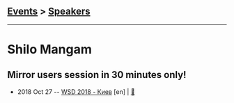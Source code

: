 ## [Events](../README.md) > [Speakers](../speakers.md)
---

# Shilo Mangam

## Mirror users session in 30 minutes only!
- 2018 Oct 27 -- [WSD 2018 - Киев](https://www.youtube.com/watch?v=7FTzK-mhHhY) [en] | [:notebook:](https://wsd.events/2018/10/27/pres/mirror-users.pdf)  
